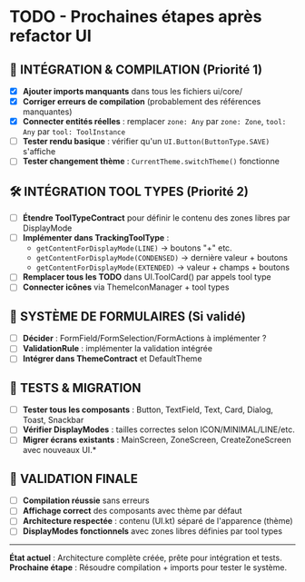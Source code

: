 # TODO - Prochaines étapes après refactor UI

## 🔗 INTÉGRATION & COMPILATION (Priorité 1)
- [x] **Ajouter imports manquants** dans tous les fichiers ui/core/
- [x] **Corriger erreurs de compilation** (probablement des références manquantes)  
- [x] **Connecter entités réelles** : remplacer `zone: Any` par `zone: Zone`, `tool: Any` par `tool: ToolInstance`
- [ ] **Tester rendu basique** : vérifier qu'un `UI.Button(ButtonType.SAVE)` s'affiche
- [ ] **Tester changement thème** : `CurrentTheme.switchTheme()` fonctionne

## 🛠️ INTÉGRATION TOOL TYPES (Priorité 2)  
- [ ] **Étendre ToolTypeContract** pour définir le contenu des zones libres par DisplayMode
- [ ] **Implémenter dans TrackingToolType** :
  - `getContentForDisplayMode(LINE)` → boutons "+" etc.
  - `getContentForDisplayMode(CONDENSED)` → dernière valeur + boutons
  - `getContentForDisplayMode(EXTENDED)` → valeur + champs + boutons
- [ ] **Remplacer tous les TODO** dans UI.ToolCard() par appels tool type
- [ ] **Connecter icônes** via ThemeIconManager + tool types

## 📝 SYSTÈME DE FORMULAIRES (Si validé)
- [ ] **Décider** : FormField/FormSelection/FormActions à implémenter ?
- [ ] **ValidationRule** : implémenter la validation intégrée
- [ ] **Intégrer dans ThemeContract** et DefaultTheme

## 🧪 TESTS & MIGRATION
- [ ] **Tester tous les composants** : Button, TextField, Text, Card, Dialog, Toast, Snackbar
- [ ] **Vérifier DisplayModes** : tailles correctes selon ICON/MINIMAL/LINE/etc.
- [ ] **Migrer écrans existants** : MainScreen, ZoneScreen, CreateZoneScreen avec nouveaux UI.*

## 🎯 VALIDATION FINALE
- [ ] **Compilation réussie** sans erreurs
- [ ] **Affichage correct** des composants avec thème par défaut
- [ ] **Architecture respectée** : contenu (UI.kt) séparé de l'apparence (thème)
- [ ] **DisplayModes fonctionnels** avec zones libres définies par tool types

---

**État actuel** : Architecture complète créée, prête pour intégration et tests.  
**Prochaine étape** : Résoudre compilation + imports pour tester le système.

